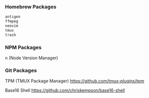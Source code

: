 ### Homebrew Packages

```sh
antigen
ffmpeg
neovim
tmux
trash
```

### NPM Packages

n (Node Version Manager)

### Git Packages

TPM (TMUX Package Manager)
https://github.com/tmux-plugins/tpm

Base16 Shell
https://github.com/chriskempson/base16-shell
